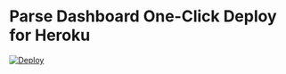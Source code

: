 # Parse Dashboard One-Click Deploy for Heroku

[![Deploy](https://www.herokucdn.com/deploy/button.png)](https://heroku.com/deploy)
